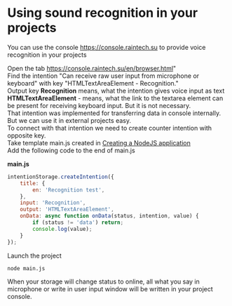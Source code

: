 # Using sound recognition in your projects
You can use the console https://console.raintech.su to provide voice recognition in your projects

Open the tab https://console.raintech.su/en/browser.html"  
Find the intention "Can receive raw user input from microphone or keyboard" with key "HTMLTextAreaElement - Recognition."  
Output key **Recognition** means, what the intention gives voice input as text  
**HTMLTextAreaElement** - means, what the link to the textarea element can be present for receiving keyboard input. But it is not necessary.  
That intention was implemented for transferring data in console internally. But we can use it in external projects easy.  
To connect with that intention we need to create counter intention with opposite key.  
Take template main.js created in [Creating a NodeJS application](/docs/recipes/creating-nodejs-application.md)  
Add the following code to the end of main.js  

**main.js**

```javascript
intentionStorage.createIntention({
    title: {
        en: 'Recognition test',
    },
    input: 'Recognition',
    output: 'HTMLTextAreaElement',
    onData: async function onData(status, intention, value) {
        if (status != 'data') return;
        console.log(value);    
    }
});
```
Launch the project
```Bash
node main.js
```

When your storage will change status to online, all what you say in microphone or write in user input window will be 
written in your project console.